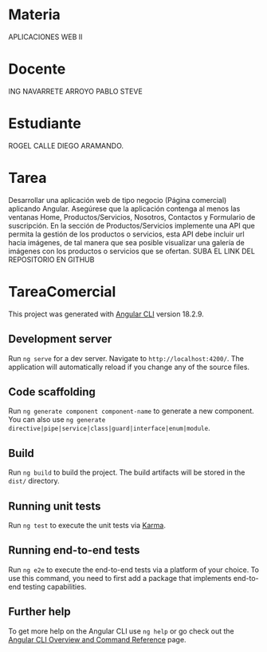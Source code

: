 # Materia
APLICACIONES WEB II

# Docente
ING NAVARRETE ARROYO PABLO STEVE

# Estudiante
ROGEL CALLE DIEGO ARAMANDO.

# Tarea
Desarrollar una aplicación web de tipo negocio (Página comercial) aplicando Angular. Asegúrese que la aplicación contenga al menos las ventanas Home,  Productos/Servicios, Nosotros, Contactos y Formulario de suscripción. En la sección de Productos/Servicios implemente una API que permita la gestión de los productos o servicios, esta API debe incluir url hacia imágenes, de tal manera que sea posible visualizar una galería de imágenes con los productos o servicios que se ofertan.  SUBA EL LINK DEL REPOSITORIO EN GITHUB

# TareaComercial

This project was generated with [Angular CLI](https://github.com/angular/angular-cli) version 18.2.9.

## Development server

Run `ng serve` for a dev server. Navigate to `http://localhost:4200/`. The application will automatically reload if you change any of the source files.

## Code scaffolding

Run `ng generate component component-name` to generate a new component. You can also use `ng generate directive|pipe|service|class|guard|interface|enum|module`.

## Build

Run `ng build` to build the project. The build artifacts will be stored in the `dist/` directory.

## Running unit tests

Run `ng test` to execute the unit tests via [Karma](https://karma-runner.github.io).

## Running end-to-end tests

Run `ng e2e` to execute the end-to-end tests via a platform of your choice. To use this command, you need to first add a package that implements end-to-end testing capabilities.

## Further help

To get more help on the Angular CLI use `ng help` or go check out the [Angular CLI Overview and Command Reference](https://angular.dev/tools/cli) page.

